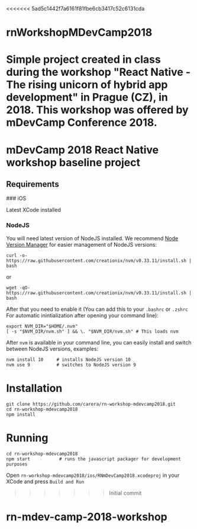 <<<<<<< 5ad5c1442f7a6161f81fbe6cb3417c52c6131cda
# rnWorkshopMDevCamp2018
Simple project created in class during the workshop "React Native - The rising unicorn of hybrid app development" in Prague (CZ), in 2018. This workshop was offered by mDevCamp Conference 2018.
=======
# mDevCamp 2018 React Native workshop baseline project

## Requirements

### iOS

Latest XCode installed

### NodeJS

You will need latest version of NodeJS installed. We recommend [Node Version Manager](https://github.com/creationix/nvm) for easier management of NodeJS versions:

    curl -o- https://raw.githubusercontent.com/creationix/nvm/v0.33.11/install.sh | bash

or

    wget -qO- https://raw.githubusercontent.com/creationix/nvm/v0.33.11/install.sh | bash


After that you need to enable it (You can add this to your `.bashrc` or `.zshrc` For automatic inintialization after opening your command line):

    export NVM_DIR="$HOME/.nvm"
    [ -s "$NVM_DIR/nvm.sh" ] && \. "$NVM_DIR/nvm.sh" # This loads nvm

After `nvm` is available in your command line, you can easily install and switch between NodeJS versions, examples:

    nvm install 10     # installs NodeJS version 10
    nvm use 9          # switches to NodeJS version 9

# Installation

    git clone https://github.com/carera/rn-workshop-mdevcamp2018.git
    cd rn-workshop-mdevcamp2018
    npm install

# Running

    cd rn-workshop-mdevcamp2018
    npm start           # runs the javascript packager for development purposes

Open `rn-workshop-mdevcamp2018/ios/RNmDevCamp2018.xcodeproj` in your XCode and press `Build and Run`
>>>>>>> Initial commit
# rn-mdev-camp-2018-workshop
